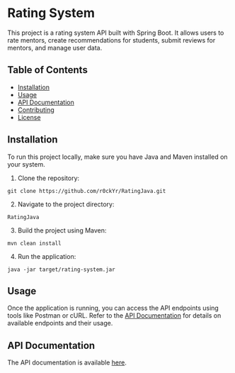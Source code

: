 # Rating System

This project is a rating system API built with Spring Boot. It allows users to rate mentors, create recommendations for students, submit reviews for mentors, and manage user data.

## Table of Contents
- [Installation](#installation)
- [Usage](#usage)
- [API Documentation](API.md)
- [Contributing](#contributing)
- [License](#license)

## Installation

To run this project locally, make sure you have Java and Maven installed on your system.

1. Clone the repository:

```git clone https://github.com/r0ckYr/RatingJava.git```

2. Navigate to the project directory:

```RatingJava```

3. Build the project using Maven:

```mvn clean install```

4. Run the application:


```java -jar target/rating-system.jar```

## Usage

Once the application is running, you can access the API endpoints using tools like Postman or cURL. Refer to the [API Documentation](API.md) for details on available endpoints and their usage.

## API Documentation

The API documentation is available [here](API.md).


